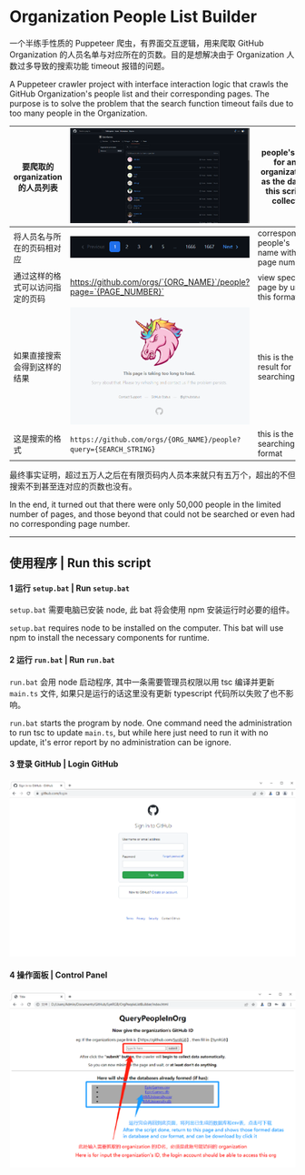 # Organization People List Builder

一个半练手性质的 Puppeteer 爬虫，有界面交互逻辑，用来爬取 GitHub Organization 的人员名单与对应所在的页数。目的是想解决由于 Organization 人数过多导致的搜索功能 timeout 报错的问题。

A Puppeteer crawler project with interface interaction logic that crawls the GitHub Organization's people list and their corresponding pages. The purpose is to solve the problem that the search function timeout fails due to too many people in the Organization.

| 要爬取的 organization 的人员列表 | <img src=".\README\1.png" alt="1" style="zoom:67%;" />       | people's list for an organization as the datas this script collect |
| -------------------------------- | ------------------------------------------------------------ | ------------------------------------------------------------ |
| 将人员名与所在的页码相对应       | <img src=".\README\2.png" alt="2" />                          | corresponding people's name with the page number             |
| 通过这样的格式可以访问指定的页码 | https://github.com/orgs/`{ORG_NAME}`/people?page=`{PAGE_NUMBER}` | view specific page by url in this format                     |
| 如果直接搜索会得到这样的结果     | <img src=".\README\3.png" alt="3" style="zoom: 67%;" />      | this is the result for searching it                          |
| 这是搜索的格式                   | `https://github.com/orgs/{ORG_NAME}/people?query={SEARCH_STRING}` | this is the searching format                                 |

最终事实证明，超过五万人之后在有限页码内人员本来就只有五万个，超出的不但搜索不到甚至连对应的页数也没有。

In the end, it turned out that there were only 50,000 people in the limited number of pages, and those beyond that could not be searched or even had no corresponding page number.

------

## 使用程序 | Run this script

#### 1 运行 `setup.bat` | Run `setup.bat`

`setup.bat` 需要电脑已安装 node, 此 bat 将会使用 npm 安装运行时必要的组件。

`setup.bat` requires node to be installed on the computer. This bat will use npm to install the necessary components for runtime.

#### 2 运行 `run.bat` | Run `run.bat`

`run.bat` 会用 node 启动程序, 其中一条需要管理员权限以用 tsc 编译并更新 `main.ts` 文件, 如果只是运行的话这里没有更新 typescript 代码所以失败了也不影响。

`run.bat` starts the program by node. One command need the administration to run tsc to update `main.ts`, but while here just need to run it with no update, it's error report by no administration can be ignore.

#### 3 登录 GitHub | Login GitHub

<img src=".\README\4.png" alt="4" style="zoom:50%;" />

#### 4 操作面板 | Control Panel

<img src=".\README\5.png" alt="5" style="zoom: 67%;" />
